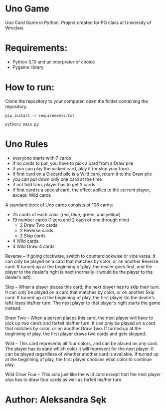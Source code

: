 # Uno Game
Uno Card Game in Python.
Project created for PO class at University of Wroclaw.
 
# Requirements:
- Python 3.10 and an interpreter of choice 
- Pygame library

# How to run:
 Clone the repository to your computer, open the folder containing the repository.
 
 ```pip install -r requirements.txt```
 
 ```python3 main.py```

# Uno Rules
- everyone starts with 7 cards
- if no cards to put, you have to pick a card from a Draw pile
- if you can play the picked card, play it (or skip your turn)
- if first card on a Discard pile is a Wild card, return it to the Draw pile
- you can put down only one card at the time
- if not told Uno, player has to get 2 cards
- if first card is a special card, the effect apllies to the current player, except: Wild cards

A standard deck of Uno cards consists of 108 cards:
- 25 cards of each color (red, blue, green, and yellow)
- 19 number cards (1 zero and 2 each of one through nine)
  - 2 Draw Two cards
  - 2 Reverse cards
  - 2 Skip cards
- 4 Wild cards
- 4 Wild Draw 4 cards

Reverse – If going clockwise, switch to counterclockwise or vice versa. 
        It can only be played on a card that matches by color, or on another Reverse card. 
        If turned up at the beginning of play, the dealer goes first, and the player to the 
        dealer’s right is next (normally it would be the player to the dealer’s left).

Skip – When a player places this card, the next player has to skip their turn. 
        It can only be played on a card that matches by color, or on another Skip card. 
        If turned up at the beginning of play, the first player (to the dealer’s left) 
        loses his/her turn. The next player to that player’s right starts the game instead.

Draw Two – When a person places this card, the next player will have to pick up 
        two cards and forfeit his/her turn. It can only be played on a card that matches 
        by color, or on another Draw Two. If turned up at the beginning of play, the first 
        player draws two cards and gets skipped.

Wild – This card represents all four colors, 
        and can be placed on any card. The player has 
        to state which color it will represent for the 
        next player. It can be played regardless of whether 
        another card is available. If turned up at the beginning 
        of play, the first player chooses what color to continue play.

Wild Draw Four – This acts just like the wild card except that 
        the next player also has to draw four cards as well as forfeit 
        his/her turn.
		
# Author: Aleksandra Sęk